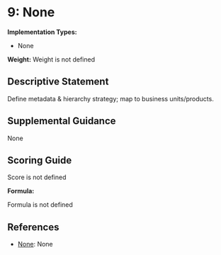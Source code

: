# 9: None

**Implementation Types:**

- None

**Weight:** Weight is not defined

## Descriptive Statement

Define metadata & hierarchy strategy; map to business units/products.

## Supplemental Guidance

None

## Scoring Guide

Score is not defined

**Formula:**

Formula is not defined

## References

- [None](None): None
